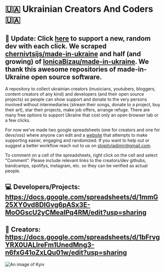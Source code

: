 # :ukraine: Ukrainian Creators And Coders :ukraine:
## 🚩 Update: Click <b>[here](https://bit.ly/supportukrainedevs)</b> to support a new, random dev with each click. We scraped [chernivtsijs/made-in-ukraine](https://github.com/chernivtsijs/made-in-ukraine) and half (and growing) of [IonicaBizau/made-in-ukraine](https://github.com/IonicaBizau/made-in-ukraine). We thank this awesome repositories of made-in-Ukraine open source software.

A repository to collect ukrainian creators (musicians, youtubers, bloggers, content creators of any kind) and developers (and their open source projects) so people can show support and donate to the very persons involved without intermediaries (stream their songs, donate to a project, buy their art), star their projects, make job offers, arrange refuge. There are many free options to support Ukraine that cost only an open browser tab or a few clicks.

For now we've made two google spreadsheets (one for creators and one for devs/oss) where anyone can edit and a [website](https://support-ukrainian-creators-and-coders.github.io/random-supporter/) that attempts to make supporting easier, engaging and randomized. 
If you want to help out or suggest a better workflow reach out to us on [stopitvladimir@gmail.com](mailto:stopitvladimir@gmail.com).

To comment on a cell of the spreadsheets, right click on the cell and select "Comment".
Please include relevant links to the creators/dev githubs, bandcamps, spotifys, instagram, etc. so they can be verified as actual people.

## 💻 Developers/Projects: https://docs.google.com/spreadsheets/d/1mmG25XY0vd8DIGvg6pASx3E-MoOGscU2yCMealPq4RM/edit?usp=sharing

## 🎨 Creators: https://docs.google.com/spreadsheets/d/1bFrvgYRX0UALlreFm1UnedMng3-n6fxG41oZxLQu01w/edit?usp=sharing

![An image of Kyiv](https://digital.ihg.com/is/image/ihg/intercontinental-kiev-5927192439-2x1?fit=fit,1&wid=2400&hei=1200&qlt=85,0&resMode=sharp2&op_usm=1.75,0.9,2,0)
